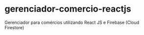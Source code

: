 # gerenciador-comercio-reactjs
 Gerenciador para comércios utilizando React JS e Firebase (Cloud Firestore)
